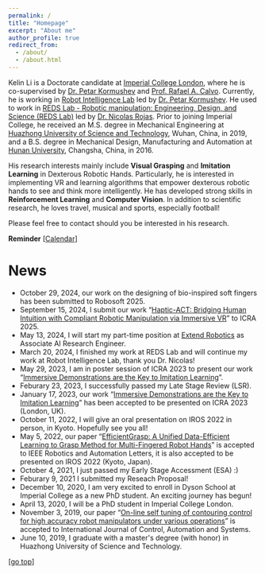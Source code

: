 ```yaml
---
permalink: /
title: "Homepage"
excerpt: "About me"
author_profile: true
redirect_from: 
  - /about/
  - /about.html
---
```


Kelin Li is a Doctorate candidate at [Imperial College London](https://www.imperial.ac.uk/), where he is co-supervised by [Dr. Petar Kormushev](https://profiles.imperial.ac.uk/p.kormushev) and [Prof. Rafael A. Calvo](https://www.imperial.ac.uk/people/r.calvo). Currently, he is working in [Robot Intelligence Lab](https://www.imperial.ac.uk/robot-intelligence/) led by [Dr. Petar Kormushev](https://profiles.imperial.ac.uk/p.kormushev). He used to work in [REDS Lab - Robotic manipulation: Engineering, Design, and Science (REDS Lab)](https://www.imperial.ac.uk/reds-lab) led by [Dr. Nicolas Rojas](https://www.imperial.ac.uk/people/n.rojas). Prior to joining Imperial College, he received an M.S. degree in Mechanical Engineering at [Huazhong University of Science and Technology](https://www.hust.edu.cn/), Wuhan, China, in 2019, and a B.S. degree in Mechanical Design, Manufacturing and Automation at [Hunan University](https://www.hnu.edu.cn/), Changsha, China, in 2016.

His research interests mainly include **Visual Grasping** and **Imitation Learning** in Dexterous Robotic Hands. Particularly, he is interested in implementing VR and learning algorithms that empower dexterous robotic hands to see and think more intelligently. He has developed strong skills in **Reinforcement Learning** and **Computer Vision**. In addition to scientific research, he loves travel, musical and sports, especially football!

Please feel free to contact should you be interested in his research.

**Reminder** [[Calendar](http://ras.papercept.net/conferences/scripts/start.pl)] 

News
===  
* October 29, 2024, our work on the designing of bio-inspired soft fingers has been submitted to Robosoft 2025.
* September 15, 2024, I submit our work “[Haptic-ACT: Bridging Human Intuition with Compliant Robotic Manipulation via Immersive VR]([https://arxiv.org/abs/2301.09157](https://arxiv.org/abs/2409.11925))” to ICRA 2025.
* May 13, 2024, I will start my part-time position at [Extend Robotics](https://www.extendrobotics.com/) as Associate AI Research Engineer.
* March 20, 2024, I finished my work at REDS Lab and will continue my work at Robot Intelligence Lab, thank you Dr. Nicolas!
* May 29, 2023, I am in poster session of ICRA 2023 to present our work “[Immersive Demonstrations are the Key to Imitation Learning](https://arxiv.org/abs/2301.09157)”.
* Feburary 23, 2023, I successfully passed my Late Stage Review (LSR).
* January 17, 2023, our work “[Immersive Demonstrations are the Key to Imitation Learning](https://arxiv.org/abs/2301.09157)” has been accepted to be presented on ICRA 2023 (London, UK).
* October 11, 2022, I will give an oral presentation on IROS 2022 in person, in Kyoto. Hopefully see you all!
* May 5, 2022, our paper “[EfficientGrasp: A Unified Data-Efficient Learning to Grasp Method for Multi-Fingered Robot Hands](https://arxiv.org/abs/2206.15159)” is accepted to IEEE Robotics and Automation Letters, it is also accepted to be presented on IROS 2022 (Kyoto, Japan).
* October 4, 2021, I just passed my Early Stage Accessment (ESA) :) 
* Feburary 9, 2021 I submitted my Reseach Proposal!
* December 10, 2020, I am very excited to enroll in Dyson School at Imperial College as a new PhD student. An exciting journey has begun!
* April 13, 2020, I will be a PhD student in Imperial College London.
* November 3, 2019, our paper “[On-line self tuning of contouring control for high accuracy robot manipulators under various operations](https://link.springer.com/article/10.1007/s12555-019-0110-9)” is accepted to International Journal of Control, Automation and Systems.
* June 10, 2019, I graduate with a master's degree (with honor) in Huazhong University of Science and Technology.


[[go top](https://colin-kelinli.github.io/)]  
